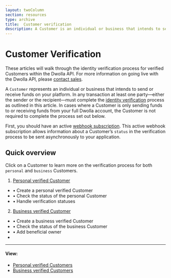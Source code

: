 ```yaml
---
layout: twoColumn
section: resources
type: archive
title:  Customer verification
description: A Customer is an individual or business that intends to send or receive funds on your platform and in any transaction, one party must complete identity verification.
---
```


# Customer Verification

These articles will walk through the identity verification process for verified Customers within the Dwolla API. For more information on going live with the Dwolla API, please [contact sales](https://www.dwolla.com/get-started?b=nav).

A `Customer` represents an individual or business that intends to send or receive funds on your platform. In any transaction at least one party—either the sender or the recipient—must complete the [identity verification](https://www.dwolla.com/updates/guide-to-cip-customer-identification-program-dwolla-payments-api/) process as outlined in this article. In cases where a Customer is only sending funds to or receiving funds from your full Dwolla account, the Customer is not required to complete the process set out below.

First, you should have an active [webhook subscription](https://docs.dwolla.com/#webhook-subscriptions). This active webhook subscription allows information about a Customer’s `status` in the verification process to be sent asynchronously to your application.

## Quick overview

Click on a Customer to learn more on the verification process for both `personal` and `business` Customers.

1. [Personal verified Customer](/resources/personal-verified-customer.html)
 * &#8226; Create a personal verified Customer
 * &#8226; Check the status of the personal Customer
 * &#8226; Handle verification statuses
2. [Business verified Customer](/resources/business-verified-customer.html)
 * &#8226; Create a business verified Customer
 * &#8226; Check the status of the business Customer
 * &#8226; Add beneficial owner
 *
* * *

#### View:

* [Personal verified Customers](/resources/personal-verified-customer.html)
* [Business verified Customers](/resources/business-verified-customer.html)

